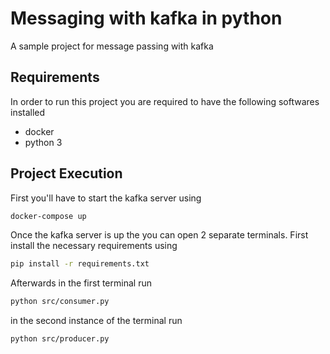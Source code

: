 # Messaging with kafka in python
A sample project for message passing with kafka

## Requirements
In order to run this project you are required to have the following softwares installed
 - docker
 - python 3

## Project Execution 
First you'll have to start the kafka server using 
```bash
docker-compose up 
```

Once the kafka server is up the you can open 2 separate terminals. First install the necessary requirements using 
```bash
pip install -r requirements.txt
```
Afterwards in the first terminal run
```bash
python src/consumer.py
```

in the second instance of the terminal run 
```bash
python src/producer.py
```
